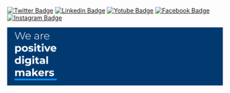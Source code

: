 [![Twitter Badge](https://img.shields.io/badge/-Twitter-1DA1F2?style=flat-square&logo=Twitter&logoColor=white)](https://twitter.com/VISEOIberia)
[![Linkedin Badge](https://img.shields.io/badge/-LinkedIn-0e76a8?style=flat-square&logo=Linkedin&logoColor=white)](https://www.linkedin.com/company/viseo-iberia)
[![Yotube Badge](https://img.shields.io/badge/-Youtube-ff0000?style=flat-square&logo=Youtube&logoColor=white)](https://www.youtube.com/user/VISEOGroup)
[![Facebook Badge](https://img.shields.io/badge/-Facebook-1b74e4?style=flat-square&logo=Facebook&logoColor=white)](https://www.facebook.com/VISEOGroup/)
[![Instagram Badge](https://img.shields.io/badge/-Instagram-E1306C?style=flat-square&logo=Instagram&logoColor=white)](https://www.instagram.com/viseogroup/)

![](https://github.com/viseoiberia/.github/blob/main/profile/images/image.png)

